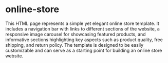 # online-store
This HTML page represents a simple yet elegant online store template. It includes a navigation bar with links to different sections of the website, a responsive image carousel for showcasing featured products, and informative sections highlighting key aspects such as product quality, free shipping, and return policy. The template is designed to be easily customizable and can serve as a starting point for building an online store website. 
